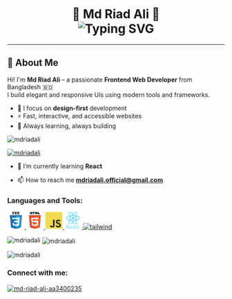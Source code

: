 <!-- Gradient Banner (Use real image in GitHub Pages) -->
<h1 align="center">
  🌟 Md Riad Ali 🌟<br/>
  <img src="https://readme-typing-svg.demolab.com?font=Fira+Code&weight=600&size=24&pause=1000&center=true&vCenter=true&width=435&lines=Frontend+Web+Developer;I+love+React%2C+Tailwind+%26+JS" alt="Typing SVG" />
</h1>

---

## 💫 About Me

Hi! I'm **Md Riad Ali** – a passionate **Frontend Web Developer** from Bangladesh 🇧🇩  
I build elegant and responsive UIs using modern tools and frameworks.

- 🎨 I focus on **design-first** development  
- ⚡ Fast, interactive, and accessible websites  
- 🚀 Always learning, always building


<p align="left"> <img src="https://komarev.com/ghpvc/?username=mdriadali&label=Profile%20views&color=0e75b6&style=flat" alt="mdriadali" /> </p>

<p align="left"> <a href="https://github.com/ryo-ma/github-profile-trophy"><img src="https://github-profile-trophy.vercel.app/?username=mdriadali" alt="mdriadali" /></a> </p>

- 🌱 I’m currently learning **React**

- 📫 How to reach me **mdriadali.official@gmail.com**



<h3 align="left">Languages and Tools:</h3>
<p align="left"> <a href="https://www.w3schools.com/css/" target="_blank" rel="noreferrer"> <img src="https://raw.githubusercontent.com/devicons/devicon/master/icons/css3/css3-original-wordmark.svg" alt="css3" width="40" height="40"/> </a> <a href="https://www.w3.org/html/" target="_blank" rel="noreferrer"> <img src="https://raw.githubusercontent.com/devicons/devicon/master/icons/html5/html5-original-wordmark.svg" alt="html5" width="40" height="40"/> </a> <a href="https://developer.mozilla.org/en-US/docs/Web/JavaScript" target="_blank" rel="noreferrer"> <img src="https://raw.githubusercontent.com/devicons/devicon/master/icons/javascript/javascript-original.svg" alt="javascript" width="40" height="40"/> </a> <a href="https://reactjs.org/" target="_blank" rel="noreferrer"> <img src="https://raw.githubusercontent.com/devicons/devicon/master/icons/react/react-original-wordmark.svg" alt="react" width="40" height="40"/> </a> <a href="https://tailwindcss.com/" target="_blank" rel="noreferrer"> <img src="https://www.vectorlogo.zone/logos/tailwindcss/tailwindcss-icon.svg" alt="tailwind" width="40" height="40"/> </a> </p>

<p><img align="left" src="https://github-readme-stats.vercel.app/api/top-langs?username=mdriadali&show_icons=true&locale=en&layout=compact" alt="mdriadali" /></p>

<p>&nbsp;<img align="center" src="https://github-readme-stats.vercel.app/api?username=mdriadali&show_icons=true&locale=en" alt="mdriadali" /></p>

<p><img align="center" src="https://github-readme-streak-stats.herokuapp.com/?user=mdriadali&" alt="mdriadali" /></p>


<h3 align="left">Connect with me:</h3>
<p align="left">
<a href="https://linkedin.com/in/md-riad-ali-aa3400235" target="blank"><img align="center" src="https://raw.githubusercontent.com/rahuldkjain/github-profile-readme-generator/master/src/images/icons/Social/linked-in-alt.svg" alt="md-riad-ali-aa3400235" height="30" width="40" /></a>
</p>





